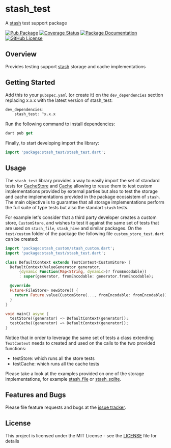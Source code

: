 # stash_test
A [stash](https://github.com/ivoleitao/stash) test support package

[![Pub Package](https://img.shields.io/pub/v/stash_test.svg?style=flat-square)](https://pub.dartlang.org/packages/stash_test)
[![Coverage Status](https://codecov.io/gh/ivoleitao/stash/graph/badge.svg?flag=stash_test)](https://codecov.io/gh/ivoleitao/stash_test)
[![Package Documentation](https://img.shields.io/badge/doc-stash_test-blue.svg)](https://www.dartdocs.org/documentation/stash_test/latest)
[![GitHub License](https://img.shields.io/badge/License-MIT-yellow.svg)](https://opensource.org/licenses/MIT)

## Overview

Provides testing support [stash](https://pub.dartlang.org/packages/stash) storage and cache implementations

## Getting Started

Add this to your `pubspec.yaml` (or create it) on the `dev_dependencies` section replacing x.x.x with the latest version of stash_test: 

```dart
dev_dependencies:
    stash_test: ^x.x.x
```

Run the following command to install dependencies:

```dart
dart pub get
```

Finally, to start developing import the library:

```dart
import 'package:stash_test/stash_test.dart';
```
## Usage

The `stash_test` library provides a way to easily import the set of standard tests for [CacheStore](https://github.com/ivoleitao/stash/blob/develop/packages/stash/lib/src/api/cache_store.dart) and [Cache](https://github.com/ivoleitao/stash/blob/develop/packages/stash/lib/src/api/cache.dart) allowing to reuse them to test custom implementations provided by external parties but also to test the storage and cache implementations provided in the package ecossistem of `stash`. The main objective is to guarantee that all storage implementations perform the full suite of type tests but also the standart `stash` tests.

For example let's consider that a third party developer creates a custom store, `CustomStore`, and wishes to test it against the same set of tests that are used on `stash_file`, `stash_hive` and similar packages. On the `test/custom` folder of the package the following file `custom_store_test.dart` can be created:

```dart
import 'package:stash_custom/stash_custom.dart';
import 'package:stash_test/stash_test.dart';

class DefaultContext extends TestContext<CustomStore> {
  DefaultContext(ValueGenerator generator,
      {dynamic Function(Map<String, dynamic>)? fromEncodable})
      : super(generator, fromEncodable: generator.fromEncodable);

  @override
  Future<FileStore> newStore() {
    return Future.value(CustomStore(..., fromEncodable: fromEncodable));
  }
}

void main() async {
  testStore((generator) => DefaultContext(generator));
  testCache((generator) => DefaultContext(generator));
}
```

Notice that in order to leverage the same set of tests a class extending `TextContext` needs to created and used on the calls to the two provided functions:
* testStore: which runs all the store tests
* testCache: which runs all the cache tests

Please take a look at the examples provided on one of the storage implementations, for example [stash_file](https://github.com/ivoleitao/stash/tree/develop/packages/stash_file) or [stash_sqlite](https://github.com/ivoleitao/stash/tree/develop/packages/stash_sqlite).

## Features and Bugs

Please file feature requests and bugs at the [issue tracker][tracker].

[tracker]: https://github.com/ivoleitao/stash/issues/new

## License

This project is licensed under the MIT License - see the [LICENSE](https://github.com/ivoleitao/stash/blob/develop/packages/stash_test/LICENSE) file for details